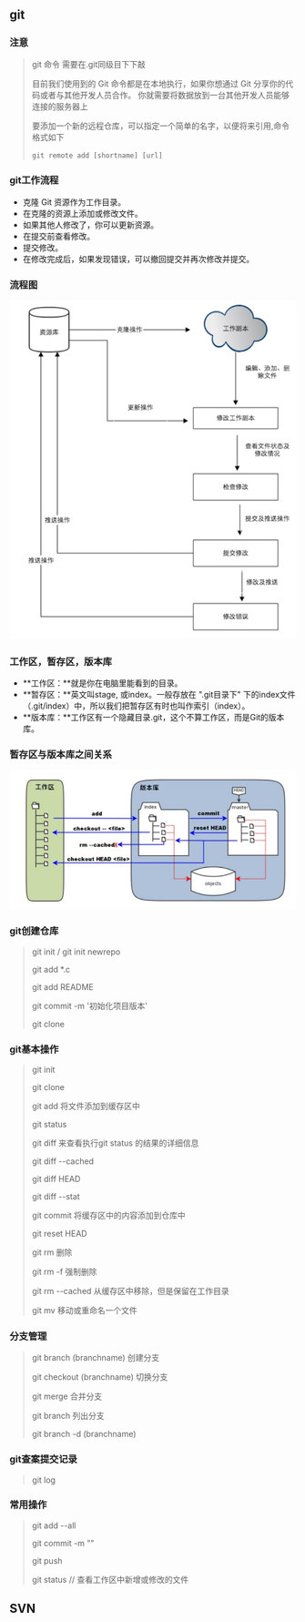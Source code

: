 ## git

### 注意

> git 命令 需要在.git同级目下下敲
>
> 目前我们使用到的 Git 命令都是在本地执行，如果你想通过 Git 分享你的代码或者与其他开发人员合作。 你就需要将数据放到一台其他开发人员能够连接的服务器上
>
> 要添加一个新的远程仓库，可以指定一个简单的名字，以便将来引用,命令格式如下
>
> ```html
> git remote add [shortname] [url]
> ```
>
> 



### git工作流程

* 克隆 Git 资源作为工作目录。
* 在克隆的资源上添加或修改文件。
* 如果其他人修改了，你可以更新资源。
* 在提交前查看修改。
* 提交修改。
* 在修改完成后，如果发现错误，可以撤回提交并再次修改并提交。



### 流程图

![git工作流程图](https://github.com/SnailsRocket/SnailsNotes/blob/master/docs/tool/giteorkprogress.PNG)



### 工作区，暂存区，版本库

* **工作区：**就是你在电脑里能看到的目录。
* **暂存区：**英文叫stage, 或index。一般存放在 ".git目录下" 下的index文件（.git/index）中，所以我们把暂存区有时也叫作索引（index）。
* **版本库：**工作区有一个隐藏目录.git，这个不算工作区，而是Git的版本库。



### 暂存区与版本库之间关系

![暂存区与版本库](https://github.com/SnailsRocket/SnailsNotes/blob/master/docs/tool/tempalte%26repository.PNG)



### git创建仓库

> git init / git init newrepo
>
> git add *.c
>
> git add README
>
> git commit -m '初始化项目版本'
>
> git clone <repo url>



### git基本操作

> git init
>
> git clone
>
> git add  将文件添加到缓存区中
>
> git status
>
> git diff    来查看执行git status 的结果的详细信息
>
> git diff --cached
>
> git diff HEAD
>
> git diff --stat
>
> git commit  将缓存区中的内容添加到仓库中
>
> git reset HEAD
>
> git rm 删除
>
> git rm -f  强制删除
>
> git rm --cached <file>  从缓存区中移除，但是保留在工作目录
>
> git mv  移动或重命名一个文件



### 分支管理

> git branch  (branchname)  创建分支
>
> git checkout (branchname)  切换分支
>
> git merge  合并分支
>
> git branch  列出分支
>
> git branch -d (branchname)



### git查案提交记录

> git log



### 常用操作

> git add --all
>
> git commit -m  ""
>
> git push
>
> git status   // 查看工作区中新增或修改的文件



## SVN

